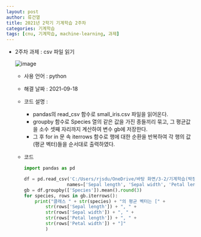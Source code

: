```yaml
---
layout: post
author: 류건열
title: 2021년 2학기 기계학습 2주차
categories: 기계학습
tags: [cnu, 기계학습, machine-learning, 과제]
---
```


- 2주차 과제 : csv 파일 읽기

  ![image](https://user-images.githubusercontent.com/34560965/136653483-b7f058e2-7a16-487f-be50-892c8dedbf99.png)

  - 사용 언어 : python
  - 해결 날짜 : 2021-09-18

  - 코드 설명 :

    - pandas의 read_csv 함수로 small_iris.csv 파일을 읽어온다.
    - groupby 함수로 Species 열의 같은 값을 가진 종들끼리 묶고, 그 평균값을 소수 셋째 자리까지 계산하여 변수 gb에 저장한다.
    - 그 후 for in 문 속 iterrows 함수로 행에 대한 순환을 반복하여 각 행의 값(평균 벡터)들을 순서대로 출력하였다.

  - 코드

    ```python
    import pandas as pd

    df = pd.read_csv('C:/Users/rjsdu/OneDrive/바탕 화면/3-2/기계학습(박정희 교수님)/과제/2주차/small_iris.csv',
                    names=['Sepal length', 'Sepal width', 'Petal length', 'Petal width', 'Species'])
    gb = df.groupby(['Species']).mean().round(3)
    for species, rows in gb.iterrows():
        print("클래스 " + str(species) + "의 평균 벡터는 [" +
            str(rows['Sepal length']) + ", " +
            str(rows['Sepal width']) + ", " +
            str(rows['Petal length']) + ", " +
            str(rows['Petal width']) + "]"
            )
    ```
